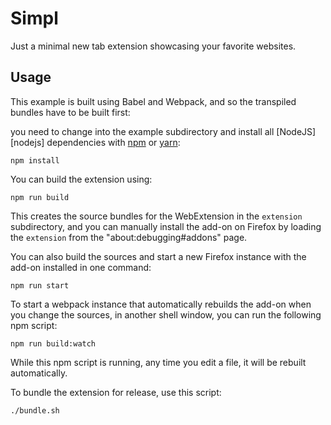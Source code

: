 # Simpl

Just a minimal new tab extension showcasing your favorite websites.

## Usage

This example is built using Babel and Webpack, and so the transpiled bundles have to
be built first:

you need to change into the example subdirectory and install all
[NodeJS][nodejs] dependencies with [npm](http://npmjs.com/) or
[yarn](https://yarnpkg.com/):

    npm install

You can build the extension using:

    npm run build

This creates the source bundles for the WebExtension in the `extension` subdirectory, and
you can manually install the add-on on Firefox by loading the `extension` from the
"about:debugging#addons" page.

You can also build the sources and start a new Firefox instance with the add-on installed
in one command:

    npm run start

To start a webpack instance that automatically rebuilds the add-on when
you change the sources, in another shell window, you can run the following npm script:

    npm run build:watch

While this npm script is running, any time you edit a file, it will be rebuilt automatically.

To bundle the extension for release, use this script:

    ./bundle.sh